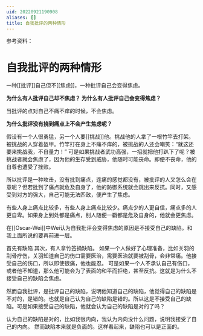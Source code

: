 ```yaml
---
uid: 20220921190908
aliases: []
title: 自我批评的两种情形
---
```


参考资料：

# 自我批评的两种情形

一种[[批评]]自己但不[[焦虑]]，一种批评自己会变得焦虑。

**为什么有人批评自己却不焦虑？
为什么有人批评自己会变得焦虑？**

当批评的点对自己不痛不痒的时候，不会焦虑。

**为什么批评没有挠到痛点上不会产生焦虑呢？**

假设有一个人很勇猛，另一个人要[[挑战]]他。挑战他的人拿了一根竹竿去打架。被挑战的人穿着盔甲。竹竿打在身上不痛不痒的，被挑战的人还会嘲笑：“就这还要来挑战我，不自量力！”
可是如果挑战者武功高强，一招就把他打趴下了呢？被挑战者就会焦虑了，因为他的生存受到威胁，他随时可能丧命。即便不丧命，他的自尊也遭受了挫败。

所以批评是一种攻击，没有批到痛点，连痛的感觉都没有，被批评的人又怎么会在意呢？但若批到了痛点就危及自身了，他的防御系统就会跳出来反抗。同时，又感受到对方的强大，自己可能无法匹敌，便产生了焦虑。

有些人身上痛点比较多，有些人身上痛点比较少。痛点少的人更自信，痛点多的人更自卑。如果身上到处都是痛点，别人随便一戳都是危及自身的，他就会更焦虑。

在[[Oscar-Wei]]中Wei认为自我批评会变得焦虑的原因是不接受自己的缺陷。和我上面所说的要再前进一层。

首先有缺陷
其次，有人拿竹签捅缺陷。
如果一个人做好了心理准备，比如关羽的刮骨疗伤，关羽知道自己的伤口需要医治，需要医治就要被刮骨，会非常痛。他接受自己的伤口，所以即使很痛，他也能忍。
可是如果一个人不承认自己有伤口，或者他不知道，那么他可能会为了表面的和平而拒绝，甚至反抗。这就是为什么不接受自己的缺陷会焦虑。

然而自我批评，是批评自己的缺陷，说明他知道自己的缺陷，他觉得自己的缺陷是不对的，是错的。也就是自己认为自己的缺陷是错的。所以这是不接受自己的缺陷。可是如果接受自己的缺陷，他就会认为自己的缺陷是对的了吗？

认为自己的缺陷是对的，比如我很内向，我认为内向没什么问题，说明我接受了自己的内向。
然而缺陷本来就是负面的。这样看起来，缺陷也可以是正面的。









